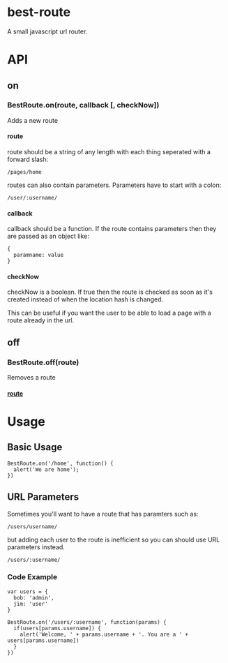# best-route
A small javascript url router.

# API

## on
### BestRoute.on(route, callback [, checkNow])
Adds a new route
<a id="route"></a>
#### route 
route should be a string of any length with each thing seperated with a forward slash:
```
/pages/home
```
routes can also contain parameters. Parameters have to start with a colon:
```
/user/:username/
```

#### callback
callback should be a function.
If the route contains parameters then they are passed as an object like:
```
{
  paramname: value
}
```

#### checkNow
checkNow is a boolean. If true then the route is checked as soon as it's created instead of when the location hash is changed.

This can be useful if you want the user to be able to load a page with a route already in the url.

## off
### BestRoute.off(route)
Removes a route

#### [route](#route)

# Usage

## Basic Usage
```
BestRoute.on('/home', function() {
  alert('We are home');
})
```

## URL Parameters
Sometimes you'll want to have a route that has paramters such as:
```
/users/username/
```

but adding each user to the route is inefficient so you can should use URL parameters instead.

```
/users/:username/
```

### Code Example
```
var users = {
  bob: 'admin',
  jim: 'user'
}

BestRoute.on('/users/:username', function(params) {
  if(users[params.username]) {
    alert('Welcome, ' + params.username + '. You are a ' + users[params.username])
  }
})
```
